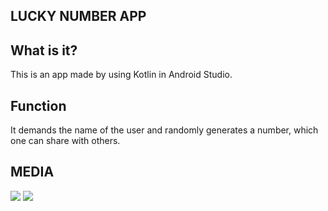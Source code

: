 ## LUCKY NUMBER APP

## What is it?
This is an app made by using Kotlin in Android Studio.

## Function
It demands the name of the user and randomly generates a number, which one can share with others. 

## MEDIA
<img src=https://wallpapersafari.com/w/5UsjHk>
<img src=https://wallpapersafari.com/w/5ctvxR>
